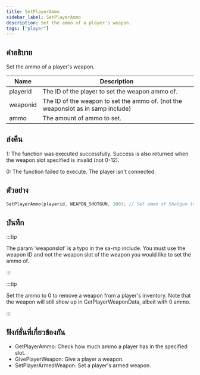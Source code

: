 ```yaml
---
title: SetPlayerAmmo
sidebar_label: SetPlayerAmmo
description: Set the ammo of a player's weapon.
tags: ["player"]
---
```


## คำอธิบาย

Set the ammo of a player's weapon.

| Name     | Description                                                                      |
| -------- | -------------------------------------------------------------------------------- |
| playerid | The ID of the player to set the weapon ammo of.                                  |
| weaponid | The ID of the weapon to set the ammo of. (not the weaponslot as in samp include) |
| ammo     | The amount of ammo to set.                                                       |

## ส่งคืน

1: The function was executed successfully. Success is also returned when the weapon slot specified is invalid (not 0-12).

0: The function failed to execute. The player isn't connected.

## ตัวอย่าง

```c
SetPlayerAmmo(playerid, WEAPON_SHOTGUN, 100); // Set ammo of Shotgun to 100 bullets
```

## บันทึก

:::tip

The param 'weaponslot' is a typo in the sa-mp include. You must use the weapon ID and not the weapon slot of the weapon you would like to set the ammo of.

:::

:::tip

Set the ammo to 0 to remove a weapon from a player's inventory. Note that the weapon will still show up in GetPlayerWeaponData, albeit with 0 ammo.

:::

## ฟังก์ชั่นที่เกี่ยวข้องกัน

- GetPlayerAmmo: Check how much ammo a player has in the specified slot.
- GivePlayerWeapon: Give a player a weapon.
- SetPlayerArmedWeapon: Set a player's armed weapon.
